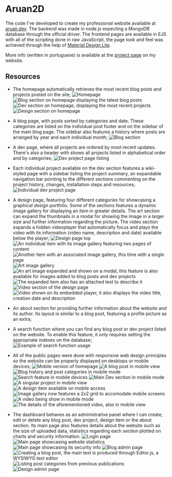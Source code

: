 # Aruan2D

The code I've developed to create my professional website available at [aruan.dev](https://aruan.dev). The backend was made in node.js expecting a MongoDB database through the official driver. The frontend pages are available in EJS with all of the scripting done in raw JavaScript, the page look and feel was achieved through the help of [Material Design Lite](https://getmdl.io/index.html).

More info (written in portuguese) is available at the [project page](https://aruan.dev/dev/project/aruan2d) on my website.

## Resources
* The homepage automatically retrieves the most recent blog posts and projects posted on the site;
![Homepage](/screenshots/001.jpg)
![Blog section on homepage displaying the latest blog posts](/screenshots/002.jpg)
![Dev section on homepage, displaying the most recent projects](/screenshots/003.jpg)
![Design section on homepage](/screenshots/004.jpg)

* A blog page, with posts sorted by categories and date. These categories are listed on the individual post footer and on the sidebar of the main blog page. The sidebar also features a history where posts are arranged by year and each individual month;
![Blog section](/screenshots/005.jpg)
* A dev page, where all projects are ordered by most recent updates. There's also a header with shows all projects listed in alphabetical order and by categories;
![Dev project page listing](/screenshots/006.jpg)
* Each individual project available on the dev section features a wiki-styled page with a sidebar listing the project summary, an expandable navigation bar pointing to the different sections commenting on the project history, changes, installation steps and resources;
![Individual dev project page](/screenshots/007.jpg)
* A design page, featuring four different categories for showcasing a graphical design portfolio. Some of the sections features a dynamic image gallery for displaying an item in greater details. The art section can expand the thumbnails in a modal for showing the image in a larger size and further information regarding the picture. The video section expands a hidden videoplayer that automatically focus and plays the video with its information (video name, description and date) available below the player;
![Design page top](/screenshots/008.jpg)
![An individual item with its image gallery featuring two pages of content](/screenshots/009.jpg)
![Another item with an associated image gallery, this time with a single page](/screenshots/010.jpg)
![Art image gallery](/screenshots/011.jpg)
![An art image expanded and shown on a modal, this feature is also available for images added to blog posts and dev projects](/screenshots/012.jpg)
![The expanded item also has an attached text to describe it](/screenshots/013.jpg)
![Video section of the design page](/screenshots/014.jpg)
![Video shown on its embedded player, it also displays the video title, creation date and description](/screenshots/015.jpg)
* An about section for providing further information about the website and its author. Its layout is similar to a blog post, featuring a profile picture as an extra;
* A search function where you can find any blog post or dev project listed on the website. To enable this feature, it only requires setting the appropriate indexes on the database;
![Example of search function usage](/screenshots/016.jpg)
* All of the public pages were done with responsive web design principles so the website can be properly displayed on desktops or mobile devices;
![Mobile version of homepage](/screenshots/m01.jpg)
![A blog post in mobile view](/screenshots/m02.jpg)
![Blog history and post categories in mobile mode](/screenshots/m03.jpg)
![Search feature in mobile devices](/screenshots/m04.jpg)
![Main Dev section in mobile mode](/screenshots/m05.jpg)
![A singular project in mobile view](/screenshots/m06.jpg)
![A design item available on mobile access](/screenshots/m07.jpg)
![Image gallery now features a 2x2 grid to accomodate mobile screens](/screenshots/m08.jpg)
![A video being show in mobile mode](/screenshots/m10.jpg)
![The details of the aforementioned video, also in mobile view](/screenshots/m09.jpg)
* The dashboard behaves as an administrative panel where I can create, edit or delete any blog post, dev project, design item or the about section. Its main page also features details about the website such as the size of uploaded data, statistics regarding each section plotted on charts and security information.
![Login page](/screenshots/017.jpg)
![Main page showcasing website statistics](/screenshots/018.jpg)
![Main page showcasing its security info](/screenshots/019.jpg)
![Blog admin page](/screenshots/020.jpg)
![Creating a blog post, the main text is produced through Editor.js, a WYSIWYG text editor](/screenshots/022.jpg)
![Listing post categories from previous publications](/screenshots/023.jpg)
![Design admin page](/screenshots/021.jpg)
